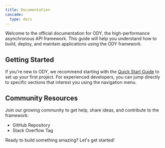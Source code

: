 ```yaml
---
title: Documentation
cascade:
  type: docs
---
```


Welcome to the official documentation for ODY, the high-performance asynchronous API framework. This guide will help you
understand how to build, deploy, and maintain applications using the ODY framework.

## Getting Started

If you're new to ODY, we recommend starting with the [Quick Start Guide](/docs/installation/) to set up your first
project.
For experienced developers, you can jump directly to specific sections that interest you using the navigation menu.

## Community Resources

Join our growing community to get help, share ideas, and contribute to the framework:

- GitHub Repository
- Stack Overflow Tag

Ready to build something amazing? Let's get started!